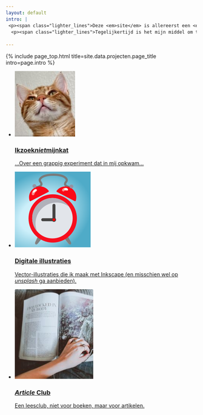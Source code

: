 ```yaml
---
layout: default
intro: |
 <p><span class="lighter_lines">Deze <em>site</em> is allereerst een <em>hobby-project</em>. Ik heb ’m helemaal zelf gemaakt, zowel het scripten en programmeren als het maken van de plaatjes. </span></p>
  <p><span class="lighter_lines">Tegelijkertijd is het mijn middel om te schrijven en andere <em>leuke dingen</em> op te zetten.</span></p>

---
```


{% include page_top.html 
   title=site.data.projecten.page_title 
   intro=page.intro 
%}

<div class="custom-section">
  
<ul class="article-list">
<!--<li>
    <img src="/projecten/images/cat.JPG" alt="Icon" class="link-icon">
    <a href="/projecten/pages_sub/ikzoeknietmijnkat"><div class="text">
      <h3>Ikzoek<em>niet</em>mijnkat</h3>
      <p>Een ongebruikelijke zoektocht naar gelijkgestemden.</p>
    </div>-->

<li>
    <img src="/projecten/images/cat.JPG" alt="Icon" class="link-icon">
    <a href="/projecten/ikzoeknietmijnkat"><div class="text">
      <h3>Ikzoek<em>niet</em>mijnkat</h3>
      <p>...Over een grappig experiment dat in mij opkwam...</p>
    </div></a>
</li>    

<li>
    <img src="/projecten/images/wekker.svg" alt="Icon" class="link-icon">
    <a href="/projecten/digitale-illustraties"><div class="text">
      <h3>Digitale illustraties</h3>
      <p>Vector-illustraties die ik maak met Inkscape (en misschien wel op <em>unsplash</em> ga aanbieden).</p>
    </div></a>
</li>

<li>
    <img src="/projecten/images/article.JPG" alt="Icon" class="link-icon">
    <a href="/projecten/article-club"><div class="text">
    <h3><em>Article</em> Club</h3>
    <p>Een leesclub, niet voor boeken, maar voor artikelen.</p>
  </div></a>
</li>


</ul></div>


